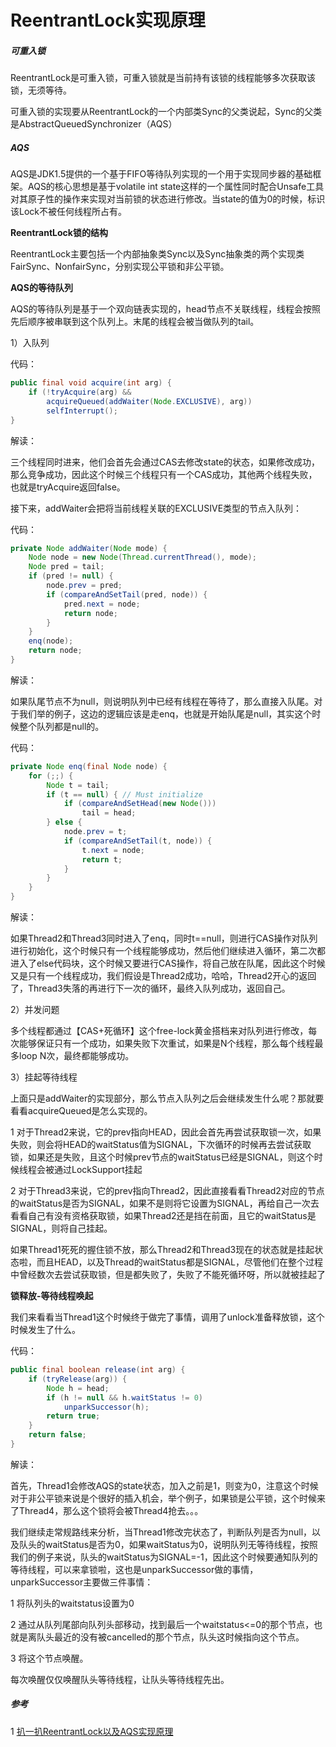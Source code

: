 # ReentrantLock实现原理

##### 可重入锁

ReentrantLock是可重入锁，可重入锁就是当前持有该锁的线程能够多次获取该锁，无须等待。

可重入锁的实现要从ReentrantLock的一个内部类Sync的父类说起，Sync的父类是AbstractQueuedSynchronizer（AQS）

##### AQS

AQS是JDK1.5提供的一个基于FIFO等待队列实现的一个用于实现同步器的基础框架。AQS的核心思想是基于volatile int state这样的一个属性同时配合Unsafe工具对其原子性的操作来实现对当前锁的状态进行修改。当state的值为0的时候，标识该Lock不被任何线程所占有。

**ReentrantLock锁的结构**

ReentrantLock主要包括一个内部抽象类Sync以及Sync抽象类的两个实现类FairSync、NonfairSync，分别实现公平锁和非公平锁。

**AQS的等待队列**

AQS的等待队列是基于一个双向链表实现的，head节点不关联线程，线程会按照先后顺序被串联到这个队列上。末尾的线程会被当做队列的tail。

1）入队列

代码：

```java
public final void acquire(int arg) {
    if (!tryAcquire(arg) &&
        acquireQueued(addWaiter(Node.EXCLUSIVE), arg))
        selfInterrupt();
}
```

解读：

三个线程同时进来，他们会首先会通过CAS去修改state的状态，如果修改成功，那么竞争成功，因此这个时候三个线程只有一个CAS成功，其他两个线程失败，也就是tryAcquire返回false。

接下来，addWaiter会把将当前线程关联的EXCLUSIVE类型的节点入队列：

代码：

```java
private Node addWaiter(Node mode) {
    Node node = new Node(Thread.currentThread(), mode);
    Node pred = tail;
    if (pred != null) {
        node.prev = pred;
        if (compareAndSetTail(pred, node)) {
            pred.next = node;
            return node;
        }
    }
    enq(node);
    return node;
}
```

解读：

如果队尾节点不为null，则说明队列中已经有线程在等待了，那么直接入队尾。对于我们举的例子，这边的逻辑应该是走enq，也就是开始队尾是null，其实这个时候整个队列都是null的。

代码：

```java
private Node enq(final Node node) {
    for (;;) {
        Node t = tail;
        if (t == null) { // Must initialize
            if (compareAndSetHead(new Node()))
                tail = head;
        } else {
            node.prev = t;
            if (compareAndSetTail(t, node)) {
                t.next = node;
                return t;
            }
        }
    }
}
```

解读：

如果Thread2和Thread3同时进入了enq，同时t==null，则进行CAS操作对队列进行初始化，这个时候只有一个线程能够成功，然后他们继续进入循环，第二次都进入了else代码块，这个时候又要进行CAS操作，将自己放在队尾，因此这个时候又是只有一个线程成功，我们假设是Thread2成功，哈哈，Thread2开心的返回了，Thread3失落的再进行下一次的循环，最终入队列成功，返回自己。

2）并发问题

多个线程都通过【CAS+死循环】这个free-lock黄金搭档来对队列进行修改，每次能够保证只有一个成功，如果失败下次重试，如果是N个线程，那么每个线程最多loop N次，最终都能够成功。

3）挂起等待线程

上面只是addWaiter的实现部分，那么节点入队列之后会继续发生什么呢？那就要看看acquireQueued是怎么实现的。

1 对于Thread2来说，它的prev指向HEAD，因此会首先再尝试获取锁一次，如果失败，则会将HEAD的waitStatus值为SIGNAL，下次循环的时候再去尝试获取锁，如果还是失败，且这个时候prev节点的waitStatus已经是SIGNAL，则这个时候线程会被通过LockSupport挂起

2 对于Thread3来说，它的prev指向Thread2，因此直接看看Thread2对应的节点的waitStatus是否为SIGNAL，如果不是则将它设置为SIGNAL，再给自己一次去看看自己有没有资格获取锁，如果Thread2还是挡在前面，且它的waitStatus是SIGNAL，则将自己挂起。

如果Thread1死死的握住锁不放，那么Thread2和Thread3现在的状态就是挂起状态啦，而且HEAD，以及Thread的waitStatus都是SIGNAL，尽管他们在整个过程中曾经数次去尝试获取锁，但是都失败了，失败了不能死循环呀，所以就被挂起了

**锁释放-等待线程唤起**

我们来看看当Thread1这个时候终于做完了事情，调用了unlock准备释放锁，这个时候发生了什么。

代码：

```java
public final boolean release(int arg) {
    if (tryRelease(arg)) {
        Node h = head;
        if (h != null && h.waitStatus != 0)
            unparkSuccessor(h);
        return true;
    }
    return false;
}
```

解读：

首先，Thread1会修改AQS的state状态，加入之前是1，则变为0，注意这个时候对于非公平锁来说是个很好的插入机会，举个例子，如果锁是公平锁，这个时候来了Thread4，那么这个锁将会被Thread4抢去。。。

我们继续走常规路线来分析，当Thread1修改完状态了，判断队列是否为null，以及队头的waitStatus是否为0，如果waitStatus为0，说明队列无等待线程，按照我们的例子来说，队头的waitStatus为SIGNAL=-1，因此这个时候要通知队列的等待线程，可以来拿锁啦，这也是unparkSuccessor做的事情，unparkSuccessor主要做三件事情：

1 将队列头的waitstatus设置为0

2 通过从队列尾部向队列头部移动，找到最后一个waitstatus<=0的那个节点，也就是离队头最近的没有被cancelled的那个节点，队头这时候指向这个节点。

3 将这个节点唤醒。

每次唤醒仅仅唤醒队头等待线程，让队头等待线程先出。

##### 参考

1 [扒一扒ReentrantLock以及AQS实现原理](https://my.oschina.net/andylucc/blog/651982)
